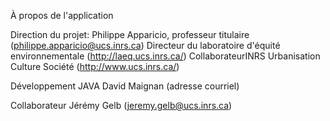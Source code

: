 À propos de l'application

Direction du projet:
Philippe Apparicio, professeur titulaire (philippe.apparicio@ucs.inrs.ca)
Directeur du laboratoire d'équité environnementale (http://laeq.ucs.inrs.ca/)
CollaborateurINRS Urbanisation Culture Société (http://www.ucs.inrs.ca/)

Développement JAVA
David Maignan (adresse courriel)

Collaborateur
Jérémy Gelb (jeremy.gelb@ucs.inrs.ca)

